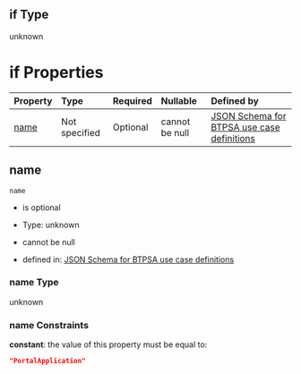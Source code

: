 ## if Type

unknown

# if Properties

| Property      | Type          | Required | Nullable       | Defined by                                                                                                                                                                                                        |
| :------------ | :------------ | :------- | :------------- | :---------------------------------------------------------------------------------------------------------------------------------------------------------------------------------------------------------------- |
| [name](#name) | Not specified | Optional | cannot be null | [JSON Schema for BTPSA use case definitions](btpsa-usecase-properties-services-items-allof-2-then-allof-38-if-properties-name.md "undefined#/properties/services/items/allOf/2/then/allOf/38/if/properties/name") |

## name



`name`

*   is optional

*   Type: unknown

*   cannot be null

*   defined in: [JSON Schema for BTPSA use case definitions](btpsa-usecase-properties-services-items-allof-2-then-allof-38-if-properties-name.md "undefined#/properties/services/items/allOf/2/then/allOf/38/if/properties/name")

### name Type

unknown

### name Constraints

**constant**: the value of this property must be equal to:

```json
"PortalApplication"
```
